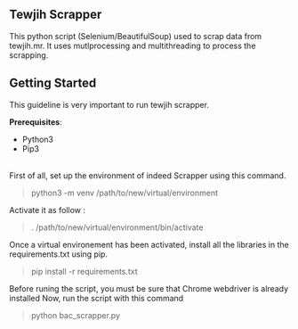 ## Tewjih Scrapper
This python script (Selenium/BeautifulSoup) used to scrap data from tewjih.mr.
It uses mutlprocessing and multithreading to process the scrapping.


## Getting Started
This guideline is very important to run tewjih scrapper.

**Prerequisites**:
<br >
* Python3
* Pip3
<br >
First of all, set up the environment of indeed Scrapper using this command.

> python3 -m venv /path/to/new/virtual/environment

Activate it as follow :

> . /path/to/new/virtual/environment/bin/activate

Once a virtual environement has been activated, install all the libraries in the requirements.txt using pip.

> pip install -r requirements.txt

Before runing the script, you must be sure that Chrome webdriver is already installed
Now, run the script with this command

> python bac_scrapper.py